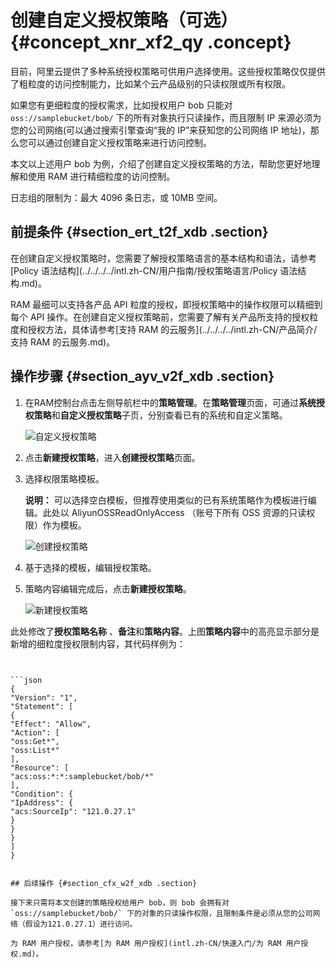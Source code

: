 # 创建自定义授权策略（可选） {#concept_xnr_xf2_qy .concept}

目前，阿里云提供了多种系统授权策略可供用户选择使用。这些授权策略仅仅提供了粗粒度的访问控制能力，比如某个云产品级别的只读权限或所有权限。

如果您有更细粒度的授权需求，比如授权用户 bob 只能对 `oss://samplebucket/bob/` 下的所有对象执行只读操作，而且限制 IP 来源必须为您的公司网络\(可以通过搜索引擎查询“我的 IP”来获知您的公司网络 IP 地址\)，那么您可以通过创建自定义授权策略来进行访问控制。

本文以上述用户 bob 为例，介绍了创建自定义授权策略的方法，帮助您更好地理解和使用 RAM 进行精细粒度的访问控制。

日志组的限制为：最大 4096 条日志，或 10MB 空间。

## 前提条件 {#section_ert_t2f_xdb .section}

在创建自定义授权策略时，您需要了解授权策略语言的基本结构和语法，请参考[Policy 语法结构](../../../../intl.zh-CN/用户指南/授权策略语言/Policy 语法结构.md)。

RAM 最细可以支持各产品 API 粒度的授权，即授权策略中的操作权限可以精细到每个 API 操作。在创建自定义授权策略前，您需要了解有关产品所支持的授权粒度和授权方法，具体请参考[支持 RAM 的云服务](../../../../intl.zh-CN/产品简介/支持 RAM 的云服务.md)。

## 操作步骤 {#section_ayv_v2f_xdb .section}

1.  在RAM控制台点击左侧导航栏中的**策略管理**。在**策略管理**页面，可通过**系统授权策略**和**自定义授权策略**子页，分别查看已有的系统和自定义策略。

    ![](images/3536_zh-CN.png "自定义授权策略")

2.  点击**新建授权策略**，进入**创建授权策略**页面。
3.  选择权限策略模板。

    **说明：** 可以选择空白模板，但推荐使用类似的已有系统策略作为模板进行编辑。此处以 AliyunOSSReadOnlyAccess （账号下所有 OSS 资源的只读权限）作为模板。

    ![](images/3539_zh-CN.png "创建授权策略")

4.  基于选择的模板，编辑授权策略。
5.  策略内容编辑完成后，点击**新建授权策略**。

    ![](images/3541_zh-CN.png "新建授权策略")


此处修改了**授权策略名称** 、**备注**和**策略内容**。上图**策略内容**中的高亮显示部分是新增的细粒度授权限制内容，其代码样例为：

```


```json
{
"Version": "1",
"Statement": [
{
"Effect": "Allow",
"Action": [
"oss:Get*",
"oss:List*"
],
"Resource": [
"acs:oss:*:*:samplebucket/bob/*"
],
"Condition": {
"IpAddress": {
"acs:SourceIp": "121.0.27.1"
}
}
}
]
}

```

```

## 后续操作 {#section_cfx_w2f_xdb .section}

接下来只需将本文创建的策略授权给用户 bob，则 bob 会拥有对 `oss://samplebucket/bob/` 下的对象的只读操作权限，且限制条件是必须从您的公司网络（假设为121.0.27.1）进行访问。

为 RAM 用户授权，请参考[为 RAM 用户授权](intl.zh-CN/快速入门/为 RAM 用户授权.md)。

